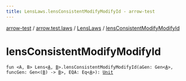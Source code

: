 ```yaml
---
title: LensLaws.lensConsistentModifyModifyId - arrow-test
---
```


[arrow-test](../../index.html) / [arrow.test.laws](../index.html) / [LensLaws](index.html) / [lensConsistentModifyModifyId](./lens-consistent-modify-modify-id.html)

# lensConsistentModifyModifyId

`fun <A, B> Lens<`[`A`](lens-consistent-modify-modify-id.html#A)`, `[`B`](lens-consistent-modify-modify-id.html#B)`>.lensConsistentModifyModifyId(aGen: Gen<`[`A`](lens-consistent-modify-modify-id.html#A)`>, funcGen: Gen<(`[`B`](lens-consistent-modify-modify-id.html#B)`) -> `[`B`](lens-consistent-modify-modify-id.html#B)`>, EQA: Eq<`[`A`](lens-consistent-modify-modify-id.html#A)`>): `[`Unit`](https://kotlinlang.org/api/latest/jvm/stdlib/kotlin/-unit/index.html)